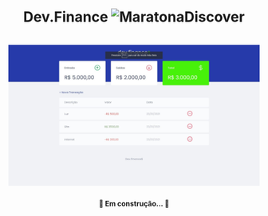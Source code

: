 <h1 align="center">Dev.Finance
  <img alt="MaratonaDiscover" title="#MaratonaDiscover" src="./logo.svg" /></h1>


<h1 align="center">
  <img alt="MaratonaDiscover" title="#MaratonaDiscover" src="./SharedScreenshot.jpg" />
</h1>

<h4 align="center"> 
	🚧   Em construção...  🚧
</h4>
